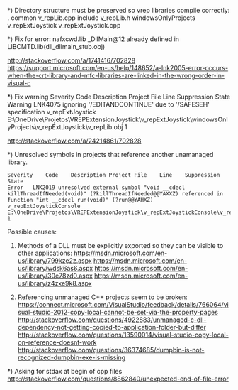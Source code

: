 *) Directory structure must be preserved so vrep libraries compile correctly:
	.
	common
		v_repLib.cpp
	include
		v_repLib.h
	windowsOnlyProjects
		v_repExtJoystick
			v_repExtJoystick.cpp

*) Fix for error:
	nafxcwd.lib _DllMain@12 already defined in LIBCMTD.lib(dll_dllmain_stub.obj)

http://stackoverflow.com/a/1741416/702828
https://support.microsoft.com/en-us/help/148652/a-lnk2005-error-occurs-when-the-crt-library-and-mfc-libraries-are-linked-in-the-wrong-order-in-visual-c

*) Fix warning
	Severity	Code	Description	Project	File	Line	Suppression State
	Warning	LNK4075	ignoring '/EDITANDCONTINUE' due to '/SAFESEH' specification	v_repExtJoystick	E:\OneDrive\Projetos\VREPExtensionJoystick\v_repExtJoystick\windowsOnlyProjects\v_repExtJoystick\v_repLib.obj	1	

http://stackoverflow.com/a/24214861/702828

*) Unresolved symbols in projects that reference another unamanaged library.

	Severity	Code	Description	Project	File	Line	Suppression State
	Error	LNK2019	unresolved external symbol "void __cdecl killThreadIfNeeded(void)" (?killThreadIfNeeded@@YAXXZ) referenced in function "int __cdecl run(void)" (?run@@YAHXZ)	v_repExtJoystickConsole	E:\OneDrive\Projetos\VREPExtensionJoystick\v_repExtJoystickConsole\v_repExtJoystickConsole.obj	1	

Possible causes:
1) Methods of a DLL must be explicitly exported so they can be visible to other applications:
https://msdn.microsoft.com/en-us/library/799kze2z.aspx
https://msdn.microsoft.com/en-us/library/wdsk6as6.aspx
https://msdn.microsoft.com/en-us/library/30e78zd0.aspx
https://msdn.microsoft.com/en-us/library/z4zxe9k8.aspx

2) Referencing unmanaged C++ projects seem to be broken:
https://connect.microsoft.com/VisualStudio/feedback/details/766064/visual-studio-2012-copy-local-cannot-be-set-via-the-property-pages
http://stackoverflow.com/questions/4922883/unmanaged-c-dll-dependency-not-getting-copied-to-application-folder-but-differ
http://stackoverflow.com/questions/13590014/visual-studio-copy-local-on-reference-doesnt-work
http://stackoverflow.com/questions/36374685/dumpbin-is-not-recognized-dumpbin-exe-is-missing

*) Asking for stdax at begin of cpp files
http://stackoverflow.com/questions/8862840/unexpected-end-of-file-error
